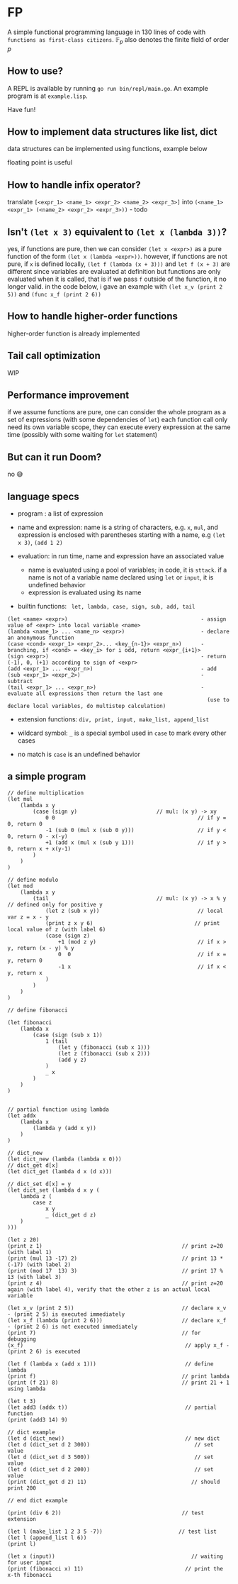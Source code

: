 # FP

A simple functional programming language in 130 lines of code with `functions as first-class citizens`. $\mathbb{F}_p$ also denotes the finite field of order $p$ 

## How to use?

A REPL is available by running `go run bin/repl/main.go`. An example program is at `example.lisp`.

Have fun!

## How to implement data structures like list, dict

data structures can be implemented using functions, example below

floating point is useful

## How to handle infix operator?

translate `[<expr_1> <name_1> <expr_2> <name_2> <expr_3>]` into `(<name_1> <expr_1> (<name_2> <expr_2> <expr_3>))` - todo 
## Isn't `(let x 3)` equivalent to `(let x (lambda 3))`?

yes, if functions are pure, then we can consider `(let x <expr>)` as a pure function of the form `(let x (lambda <expr>))`. 
however, if functions are not pure, if `x` is defined locally, `(let f (lambda (x + 3)))` and `let f (x + 3)` are different
since variables are evaluated at definition but functions are only evaluated when it is called,
that is if we pass `f` outside of the function, it no longer valid.
in the code below, i gave an example with `(let x_v (print 2 5))` and `(func x_f (print 2 6))`

## How to handle higher-order functions

higher-order function is already implemented

## Tail call optimization

WIP

## Performance improvement

if we assume functions are pure, one can consider the whole program as a set of expressions (with some dependencies of `let`)
each function call only need its own variable scope, they can execute every expression at the same time (possibly with some waiting for `let` statement) 

## But can it run Doom?

no 😅

## language specs

- program : a list of expression
- name and expression: name is a string of characters, e.g. `x`, `mul`, and expression is enclosed with parentheses starting with a name, e.g `(let x 3)`, `(add 1 2)`
- evaluation: in run time, name and expression have an associated value
    - name is evaluated using a pool of variables; in code, it is `sttack`. if a name is not of a variable name declared using `let` or `input`, it is undefined behavior
    - expression is evaluated using its name

- builtin functions: ` let, lambda, case, sign, sub, add, tail`
```
(let <name> <expr>)                                          - assign value of <expr> into local variable <name>
(lambda <name_1> ... <name_n> <expr>)                        - declare an anonymous function
(case <cond> <expr_1> <expr_2>... <key_{n-1}> <expr_n>)      - branching, if <cond> = <key_i> for i odd, return <expr_{i+1}>
(sign <expr>)                                                - return (-1), 0, (+1) according to sign of <expr>
(add <expr_1> ... <expr_n>)                                  - add
(sub <expr_1> <expr_2>)                                      - subtract
(tail <expr_1> ... <expr_n>)                                 - evaluate all expressions then return the last one
                                                               (use to declare local variables, do multistep calculation)
```

- extension functions: `div, print, input, make_list, append_list`

- wildcard symbol: `_` is a special symbol used in `case` to mark every other cases
- no match is `case` is an undefined behavior

## a simple program

```
// define multiplication
(let mul
    (lambda x y
        (case (sign y)                         // mul: (x y) -> xy
            0 0                                             // if y = 0, return 0
            -1 (sub 0 (mul x (sub 0 y)))                    // if y < 0, return 0 - x(-y)
            +1 (add x (mul x (sub y 1)))                    // if y > 0, return x + x(y-1)
        )
    )
)

// define modulo
(let mod
    (lambda x y
        (tail                                  // mul: (x y) -> x % y // defined only for positive y
            (let z (sub x y))                               // local var z = x - y
            (print z x y 6)                                // print local value of z (with label 6)
            (case (sign z)
                +1 (mod z y)                                // if x > y, return (x - y) % y
                0  0                                        // if x = y, return 0
                -1 x                                        // if x < y, return x
            )
        )
    )
)

// define fibonacci

(let fibonacci
    (lambda x
        (case (sign (sub x 1))
            1 (tail
                (let y (fibonacci (sub x 1)))
                (let z (fibonacci (sub x 2)))
                (add y z)
            )
            _ x
        )
    )
)


// partial function using lambda
(let addx
    (lambda x
        (lambda y (add x y))
    )
)

// dict_new
(let dict_new (lambda (lambda x 0)))
// dict_get d[x]
(let dict_get (lambda d x (d x)))

// dict_set d[x] = y
(let dict_set (lambda d x y (
    lambda z (
        case z
            x y
            _ (dict_get d z)
    )
)))

(let z 20)
(print z 1)                                            // print z=20 (with label 1)
(print (mul 13 -17) 2)                                 // print 13 * (-17) (with label 2)
(print (mod 17  13) 3)                                 // print 17 % 13 (with label 3)
(print z 4)                                            // print z=20 again (with label 4), verify that the other z is an actual local variable

(let x_v (print 2 5))                                  // declare x_v - (print 2 5) is executed immediately
(let x_f (lambda (print 2 6)))                         // declare x_f - (print 2 6) is not executed immediately
(print 7)                                              // for debugging
(x_f)                                                   // apply x_f - (print 2 6) is executed

(let f (lambda x (add x 1)))                            // define lambda
(print f)                                              // print lambda
(print (f 21) 8)                                       // print 21 + 1 using lambda

(let t 3)
(let add3 (addx t))                                     // partial function
(print (add3 14) 9)

// dict example
(let d (dict_new))                                      // new dict
(let d (dict_set d 2 300))                                 // set value
(let d (dict_set d 3 500))                                 // set value
(let d (dict_set d 2 200))                                 // set value
(print (dict_get d 2) 11)                                 // should print 200

// end dict example

(print (div 6 2))                                      // test extension

(let l (make_list 1 2 3 5 -7))                        // test list
(let l (append_list l 6))
(print l)

(let x (input))                                           // waiting for user input
(print (fibonacci x) 11)                                // print the x-th fibonacci


```
